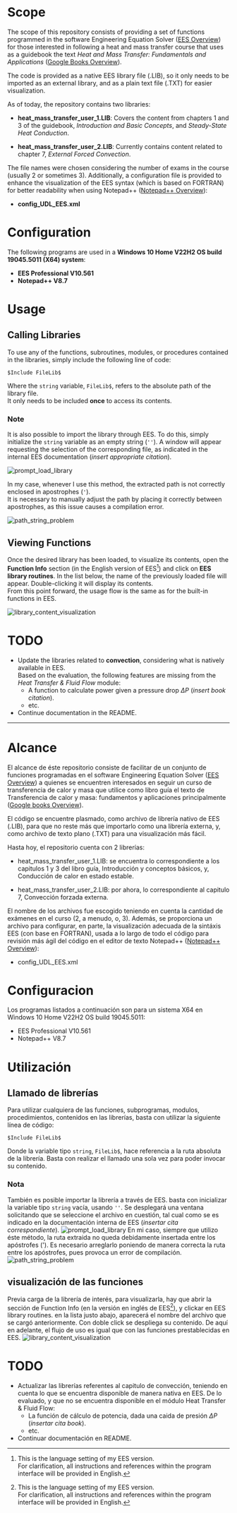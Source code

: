 # Scope
The scope of this repository consists of providing a set of functions programmed in the software
Engineering Equation Solver ([EES Overview](https://fchartsoftware.com/ees/)) for those interested
in following a heat and mass transfer course that uses as a guidebook the text *Heat and Mass Transfer:
Fundamentals and Applications* ([Google Books Overview](https://books.google.com.co/books/about/Heat_and_Mass_Transfer.html?id=6KmezQEACAAJ&source=kp_book_description&redir_esc=y)).

The code is provided as a native EES library file (.LIB), so it only needs to be imported as an external
library, and as a plain text file (.TXT) for easier visualization.

As of today, the repository contains two libraries:

* **heat_mass_transfer_user_1.LIB**: Covers the content from chapters 1 and 3 of the guidebook,
  *Introduction and Basic Concepts*, and *Steady-State Heat Conduction*.

* **heat_mass_transfer_user_2.LIB**: Currently contains content related to chapter 7, *External Forced Convection*.

The file names were chosen considering the number of exams in the course (usually 2 or sometimes 3).
Additionally, a configuration file is provided to enhance the visualization of the EES syntax (which is based on FORTRAN)
for better readability when using Notepad++ ([Notepad++ Overview](https://notepad-plus-plus.org/)):

* **config_UDL_EES.xml**

# Configuration

The following programs are used in a **Windows 10 Home V22H2 OS build 19045.5011 (X64) system**:
* **EES Professional V10.561**
* **Notepad++ V8.7**

# Usage

## Calling Libraries

To use any of the functions, subroutines, modules, or procedures contained in the libraries, simply include the
following line of code:
```Fortran
$Include FileLib$
```
Where the `string` variable, `FileLib$`, refers to the absolute path of the library file.  
It only needs to be included **once** to access its contents.

### Note

It is also possible to import the library through EES. To do this, simply initialize the `string` variable as an
empty string (`''`). A window will appear requesting the selection of the corresponding file, as indicated in the
internal EES documentation (*insert appropriate citation*).

![prompt_load_library](./visual_resources_docs/load_library_from_ees.png)

In my case, whenever I use this method, the extracted path is not correctly enclosed in apostrophes (`'`).  
It is necessary to manually adjust the path by placing it correctly between apostrophes, as this issue causes a compilation error.

![path_string_problem](./visual_resources_docs/load_library_from_ees_problem_w_path_and_var_str.png)

## Viewing Functions

Once the desired library has been loaded, to visualize its contents, open the **Function Info** section (in the
English version of EES[^bignote]) and click on **EES library routines**. In the list below, the name of the
previously loaded file will appear. Double-clicking it will display its contents.  
From this point forward, the usage flow is the same as for the built-in functions in EES.

![library_content_visualization](./visual_resources_docs/library_selection_from_function_info.png)

[^bignote]: This is the language setting of my EES version.  
    For clarification, all instructions and references within the program interface will be provided in English.

# TODO
* Update the libraries related to **convection**, considering what is natively available in EES.  
  Based on the evaluation, the following features are missing from the *Heat Transfer & Fluid Flow* module:
    * A function to calculate power given a pressure drop $\Delta P$ (*insert book citation*).
    * etc.
* Continue documentation in the README.
-------------------------
# Alcance
El alcance de éste repositorio consiste de facilitar de 
un conjunto de funciones programadas en el software 
Engineering Equation Solver ([EES Overview](https://fchartsoftware.com/ees/)) a 
quienes se encuentren interesados en seguir un curso de 
transferencia de calor y masa que utilice como libro guía 
el texto de Transferencia de calor y masa: fundamentos y 
aplicaciones principalmente ([Google books Overview](https://books.google.com.co/books/about/Heat_and_Mass_Transfer.html?id=6KmezQEACAAJ&source=kp_book_description&redir_esc=y)).

El código se encuentre plasmado, como archivo de librería 
nativo de EES (.LIB), para que no reste más que importarlo 
como una librería externa, y, como archivo de texto plano 
(.TXT) para una visualización más fácil.

Hasta hoy, el repositorio cuenta con 2 librerías:

* heat_mass_transfer_user_1.LIB: se encuentra lo 
correspondiente a los capitulos 1 y 3 del libro guía, 
Introducción y conceptos básicos, y, Conducción de calor 
en estado estable.

* heat_mass_transfer_user_2.LIB: por ahora, lo correspondiente 
al capitulo 7, Convección forzada externa.

El nombre de los archivos fue escogido teniendo en cuenta 
la cantidad de exámenes en el curso (2, a menudo, o, 3). Además, 
se proporciona un archivo para configurar, en parte, 
la visualización adecuada de la sintáxis EES (con base en 
FORTRAN), usada a lo largo de todo el código para revisión 
más ágil del código en el editor de texto Notepad++ 
([Notepad++ Overview](https://notepad-plus-plus.org/)): 

* config_UDL_EES.xml

# Configuracion

Los programas listados a continuación son para un sistema 
X64 en Windows 10 Home V22H2 OS build 19045.5011: 
* EES Professional V10.561
* Notepad++ V8.7

# Utilización

## Llamado de librerías

Para utilizar cualquiera de las funciones, subprogramas, modulos, procedimientos, contenidos 
en las librerías, basta con utilizar la siguiente línea de código:
```Fortran
$Include FileLib$
```
Donde la variable tipo ``` string ```, ``` FileLib$ ```, hace referencia a la ruta absoluta de la librería. 
Basta con realizar el llamado una sola vez para poder invocar su contenido.
### Nota

También es posible importar la librería a través de EES. basta con inicializar la variable tipo ``` string ``` 
vacía, usando ``` '' ```. Se desplegará una ventana solicitando que se seleccione el archivo en cuestión, tal 
cual como se es indicado en la documentación interna de EES (*insertar cita correspondiente*).
![prompt_load_library](.\visual_resources_docs\load_library_from_ees.png)
En mi caso, siempre que utilizo éste método, la ruta extraida no queda debidamente insertada entre los 
apóstrofes ('). Es necesario arreglarlo poniendo de manera correcta la ruta entre los apóstrofes, pues 
provoca un error de compilación.
![path_string_problem](.\visual_resources_docs\load_library_from_ees_problem_w_path_and_var_str.png)
## visualización de las funciones

Previa carga de la librería de interés, para visualizarla, hay que abrir la sección de Function Info 
(en la versión en inglés de EES[^bignote]), y clickar en EES library routines. en la lista justo 
abajo, aparecerá el nombre del archivo que se cargó anteriormente. Con doble click se despliega su 
contenido. De aquí en adelante, el flujo de uso es igual que con las funciones prestablecidas en 
EES.
![library_content_visualization](.\visual_resources_docs\library_selection_from_function_info.png)

[^bignote]: es el idioma en que tengo configurado mi versión de EES. 
    Como aclaración, las indicaciones y referencias dentro del canvas 
    del programa serán indicados mediante sus nombres en inglés.

# TODO
* Actualizar las librerías referentes al capitulo de convección, teniendo en cuenta lo que se encuentra 
disponible de manera nativa en EES. De lo evaluado, y que no se encuentra disponible en el módulo 
Heat Transfer & Fluid Flow: 
    * La función de cálculo de potencia, dada una caida de presión $\Delta P$ (*insertar cita book*).
    * etc.
* Continuar documentación en README. 